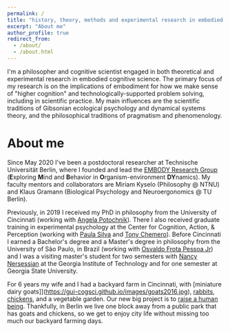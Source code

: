 ```yaml
---
permalink: /
title: "history, theory, methods and experimental research in embodied cognitive science"
excerpt: "About me"
author_profile: true
redirect_from: 
  - /about/
  - /about.html
---
```


I'm a philosopher and cognitive scientist engaged in both theoretical and experimental research in embodied cognitive science. The primary focus of my research is on the implications of embodiment for how we make sense of "higher cognition" and technologically-supported problem solving, including in scientific practice. My main influences are the scientific traditions of Gibsonian ecological psychology and dynamical systems theory, and the philosophical traditions of pragmatism and phenomenology. 




About me
======

Since May 2020 I've been a postdoctoral researcher at Technische Universität Berlin, where I founded and lead the [EMBODY Research Group](https://embody-rg.github.io/) (**E**xploring **M**ind and **B**ehavior in **O**rganism-environment **DY**namics). My faculty mentors and collaborators are Miriam Kyselo (Philosophy @ NTNU) and Klaus Gramann (Biological Psychology and Neuroergonomics @ TU Berlin).

Previously, in 2019 I received my PhD in philosophy from the University of Cincinnati (working with [Angela Potochnik](https://www.angelapotochnik.com/)). There I also received graduate training in experimental psychology at the Center for Cognition, Action, & Perception (working with [Paula Silva](https://scholar.google.com/citations?hl=en&user=z9FExgcAAAAJ&view_op=list_works&sortby=pubdate) and [Tony Chemero](https://scholar.google.com/citations?user=-RAPSx4AAAAJ&hl=en)). Before Cincinnati I earned a Bachelor's degree and a Master's degree in philosophy from the University of São Paulo, in Brazil (working with [Osvaldo Frota Pessoa Jr](https://filosofia.fflch.usp.br/en/professores/osvaldo-frota-pessoa-junior)) and I was a visiting master's student for two semesters with [Nancy Nersessian](https://mbb.harvard.edu/people/nancy-nersessian) at the Georgia Institute of Technology and for one semester at Georgia State University. 

For 6 years my wife and I had a backyard farm in Cincinnati, with [miniature dairy goats]](https://gui-cogsci.github.io/images/goats2016.jpg), [rabbits](https://www.facebook.com/gui.br/videos/10209876057245259/?l=6129363546072657550), [chickens](https://gui-cogsci.github.io/images/chickens2015.jpg), and a vegetable garden. Our new big project is to [raise a human being](https://gui-cogsci.github.io/images/airportfamily2020.jpg). Thankfully, in Berlin we live one block away from a public park that has goats and chickens, so we get to enjoy city life without missing too much our backyard farming days.
